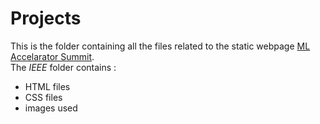 # Projects
 
This is the folder containing all the files related to the static webpage [ML Accelarator Summit](https://dipayandas2002.github.io/Projects/IEEE/index.html#heading). </br>
The *IEEE* folder contains :
* HTML files
* CSS files
* images used
